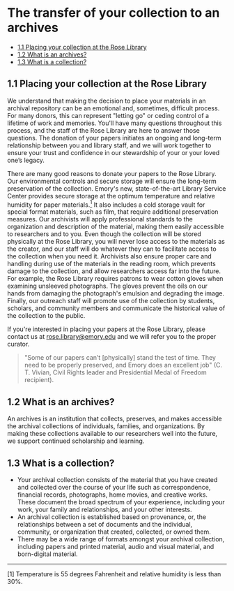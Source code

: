 # The transfer of your collection to an archives

* [1.1 Placing your collection at the Rose Library](#11-placing-your-collection-at-the-rose-library)
* [1.2 What is an archives?](#12-what-is-an-archives)
* [1.3 What is a collection?](#13-what-is-a-collection)

## 1.1 Placing your collection at the Rose Library

We understand that making the decision to place your materials in an archival repository can be an emotional and, sometimes, difficult process.  For many donors, this can represent "letting go" or ceding control of a lifetime of work and memories.  You'll have many questions throughout this process, and the staff of the Rose Library are here to answer those questions.  The donation of your papers initiates an ongoing and long-term relationship between you and library staff, and we will work together to ensure your trust and confidence in our stewardship of your or your loved one’s legacy.

There are many good reasons to donate your papers to the Rose Library.  Our environmental controls and secure storage will ensure the long-term preservation of the collection.  Emory's new, state-of-the-art Library Service Center provides secure storage at the optimum temperature and relative humidity for paper materials.<a href="#anchor1"><sup>1</sup></a> It also includes a cold storage vault for special format materials, such as film, that require additional preservation measures.  Our archivists will apply professional standards to the organization and description of the material, making them easily accessible to researchers and to you.  Even though the collection will be stored physically at the Rose Library, you will never lose access to the materials as the creator, and our staff will do whatever they can to facilitate access to the collection when you need it.  Archivists also ensure proper care and handling during use of the materials in the reading room, which prevents damage to the collection, and allow researchers access far into the future.  For example, the Rose Library requires patrons to wear cotton gloves when examining unsleeved photographs.  The gloves prevent the oils on our hands from damaging the photograph's emulsion and degrading the image.  Finally, our outreach staff will promote use of the collection by students, scholars, and community members and communicate the historical value of the collection to the public.

If you're interested in placing your papers at the Rose Library, please contact us at rose.library@emory.edu and we will refer you to the proper curator.

> "Some of our papers can’t [physically] stand the test of time. They need to be   properly preserved, and Emory does an excellent job" (C. T. Vivian, Civil Rights
leader and Presidential Medal of Freedom recipient).

## 1.2 What is an archives?

An archives is an institution that collects, preserves, and makes accessible the archival collections of individuals, families, and organizations. By making these collections available to our researchers well into the future, we support continued scholarship and learning.

## 1.3 What is a collection?

* Your archival collection consists of the material that you have created and collected over the course of your life such as correspondence, financial records, photographs, home movies, and creative works. These document the broad spectrum of your experience, including your work, your family and relationships, and your other interests.  
* An archival collection is established based on provenance, or, the relationships between a set of documents and the individual, community, or organization that created, collected, or owned them.
* There may be a wide range of formats amongst your archival collection, including papers and printed material, audio and visual material, and born-digital material.


---

<a id="anchor1">[1]</a> Temperature is 55 degrees Fahrenheit and relative humidity is less than 30%.
